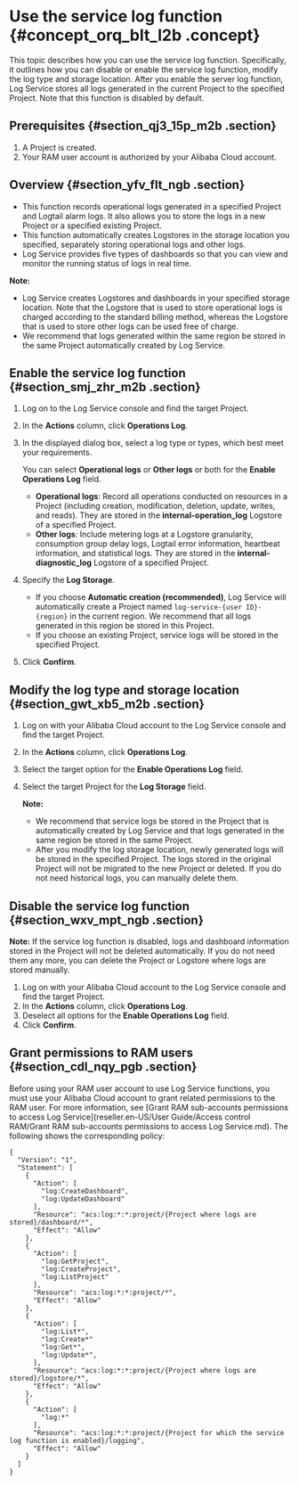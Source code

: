 # Use the service log function {#concept_orq_blt_l2b .concept}

This topic describes how you can use the service log function. Specifically, it outlines how you can disable or enable the service log function, modify the log type and storage location. After you enable the server log function, Log Service stores all logs generated in the current Project to the specified Project. Note that this function is disabled by default.

## Prerequisites {#section_qj3_15p_m2b .section}

1.  A Project is created.
2.  Your RAM user account is authorized by your Alibaba Cloud account.

## Overview {#section_yfv_flt_ngb .section}

-   This function records operational logs generated in a specified Project and Logtail alarm logs. It also allows you to store the logs in a new Project or a specified existing Project.
-   This function automatically creates Logstores in the storage location you specified, separately storing operational logs and other logs.
-   Log Service provides five types of dashboards so that you can view and monitor the running status of logs in real time.

**Note:** 

-   Log Service creates Logstores and dashboards in your specified storage location. Note that the Logstore that is used to store operational logs is charged according to the standard billing method, whereas the Logstore that is used to store other logs can be used free of charge.
-   We recommend that logs generated within the same region be stored in the same Project automatically created by Log Service.

## Enable the service log function {#section_smj_zhr_m2b .section}

1.  Log on to the Log Service console and find the target Project.
2.  In the **Actions** column, click **Operations Log**.
3.  In the displayed dialog box, select a log type or types, which best meet your requirements.

    You can select **Operational logs** or **Other logs** or both for the **Enable Operations Log** field.

    -   **Operational logs**: Record all operations conducted on resources in a Project \(including creation, modification, deletion, update, writes, and reads\). They are stored in the **internal-operation\_log** Logstore of a specified Project.
    -   **Other logs**: Include metering logs at a Logstore granularity, consumption group delay logs, Logtail error information, heartbeat information, and statistical logs. They are stored in the **internal-diagnostic\_log** Logstore of a specified Project.
4.  Specify the **Log Storage**.

    -   If you choose **Automatic creation \(recommended\)**, Log Service will automatically create a Project named `log-service-{user ID}-{region}` in the current region. We recommend that all logs generated in this region be stored in this Project.
    -   If you choose an existing Project, service logs will be stored in the specified Project.
5.  Click **Confirm**.

## Modify the log type and storage location {#section_gwt_xb5_m2b .section}

1.  Log on with your Alibaba Cloud account to the Log Service console and find the target Project.
2.  In the **Actions** column, click **Operations Log**.
3.  Select the target option for the **Enable Operations Log** field.
4.  Select the target Project for the **Log Storage** field.

    **Note:** 

    -   We recommend that service logs be stored in the Project that is automatically created by Log Service and that logs generated in the same region be stored in the same Project.
    -   After you modify the log storage location, newly generated logs will be stored in the specified Project. The logs stored in the original Project will not be migrated to the new Project or deleted. If you do not need historical logs, you can manually delete them.

## Disable the service log function {#section_wxv_mpt_ngb .section}

**Note:** If the service log function is disabled, logs and dashboard information stored in the Project will not be deleted automatically. If you do not need them any more, you can delete the Project or Logstore where logs are stored manually.

1.  Log on with your Alibaba Cloud account to the Log Service console and find the target Project.
2.  In the **Actions** column, click **Operations Log**.
3.  Deselect all options for the **Enable Operations Log** field.
4.  Click **Confirm**.

## Grant permissions to RAM users {#section_cdl_nqy_pgb .section}

Before using your RAM user account to use Log Service functions, you must use your Alibaba Cloud account to grant related permissions to the RAM user. For more information, see [Grant RAM sub-accounts permissions to access Log Service](reseller.en-US/User Guide/Access control RAM/Grant RAM sub-accounts permissions to access Log Service.md). The following shows the corresponding policy:

```
{
  "Version": "1",
  "Statement": [
    {
      "Action": [
        "log:CreateDashboard",
        "log:UpdateDashboard"
      ],
      "Resource": "acs:log:*:*:project/{Project where logs are stored}/dashboard/*",
      "Effect": "Allow"
    },
    {
      "Action": [
        "log:GetProject",
        "log:CreateProject",
        "log:ListProject"
      ],
      "Resource": "acs:log:*:*:project/*",
      "Effect": "Allow"
    },
    {
      "Action": [
        "log:List*",
        "log:Create*"
        "log:Get*",
        "log:Update*",
      ],
      "Resource": "acs:log:*:*:project/{Project where logs are stored}/logstore/*",
      "Effect": "Allow"
    },
    {
      "Action": [
        "log:*"
      ],
      "Resource": "acs:log:*:*:project/{Project for which the service log function is enabled}/logging",
      "Effect": "Allow"
    }
  ]
}
```

